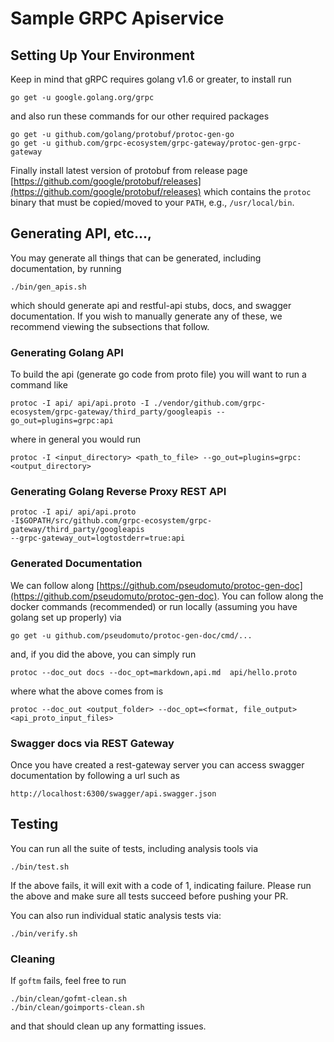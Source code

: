 # Sample GRPC Apiservice

## Setting Up Your Environment
Keep in mind that gRPC requires golang v1.6 or greater, to install run

```
go get -u google.golang.org/grpc
```

and also run these commands for our other required packages

```
go get -u github.com/golang/protobuf/protoc-gen-go
go get -u github.com/grpc-ecosystem/grpc-gateway/protoc-gen-grpc-gateway
```

Finally install latest version of protobuf from release page [https://github.com/google/protobuf/releases](https://github.com/google/protobuf/releases) which
contains the `protoc` binary that must be copied/moved to your `PATH`, e.g., `/usr/local/bin`.

## Generating API, etc...,
You may generate all things that can be generated, including documentation, by running
```
./bin/gen_apis.sh
```

which should generate api and restful-api stubs, docs, and swagger documentation. If you wish
to manually generate any of these, we recommend viewing the subsections that follow.

### Generating Golang API
To build the api (generate go code from proto file) you will want to run a command like
```
protoc -I api/ api/api.proto -I ./vendor/github.com/grpc-ecosystem/grpc-gateway/third_party/googleapis --go_out=plugins=grpc:api
```

where in general you would run

```
protoc -I <input_directory> <path_to_file> --go_out=plugins=grpc:<output_directory>
```

### Generating Golang Reverse Proxy REST API
```
protoc -I api/ api/api.proto
-I$GOPATH/src/github.com/grpc-ecosystem/grpc-gateway/third_party/googleapis
--grpc-gateway_out=logtostderr=true:api
```

### Generated Documentation
We can follow along
[https://github.com/pseudomuto/protoc-gen-doc](https://github.com/pseudomuto/protoc-gen-doc). You
can
follow along the docker commands (recommended) or run locally (assuming you have golang set up
properly)
via

```
go get -u github.com/pseudomuto/protoc-gen-doc/cmd/...
```

and, if you did the above, you can simply run

```
protoc --doc_out docs --doc_opt=markdown,api.md  api/hello.proto
```

where what the above comes from is

```
protoc --doc_out <output_folder> --doc_opt=<format, file_output> <api_proto_input_files>
```

### Swagger docs via REST Gateway
Once you have created a rest-gateway server you can access swagger documentation by following a url such as
```
http://localhost:6300/swagger/api.swagger.json
```
 
## Testing
You can run all the suite of tests, including analysis tools
via
```$shell
./bin/test.sh
```

If the above fails, it will exit with a code of 1, indicating failure.
Please run the above and make sure all tests succeed before 
pushing your PR.

You can also run individual static analysis tests via:
```$shell
./bin/verify.sh
```

### Cleaning
If `goftm` fails, feel free to run
```$shell
./bin/clean/gofmt-clean.sh
./bin/clean/goimports-clean.sh
```

and that should clean up any formatting issues.

